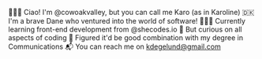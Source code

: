 🙋🏼‍♀️ Ciao! I'm @cowoakvalley, but you can call me Karo (as in Karoline)
🇩🇰 I'm a brave Dane who ventured into the world of software!
👩🏼‍💻 Currently learning front-end development from @shecodes.io
🌈 But curious on all aspects of coding
💬 Figured it'd be good combination with my degree in Communications
📬 You can reach me on kdegelund@gmail.com

<!---
cowoakvalley/cowoakvalley is a ✨ special ✨ repository because its `README.md` (this file) appears on your GitHub profile.
You can click the Preview link to take a look at your changes.
--->

